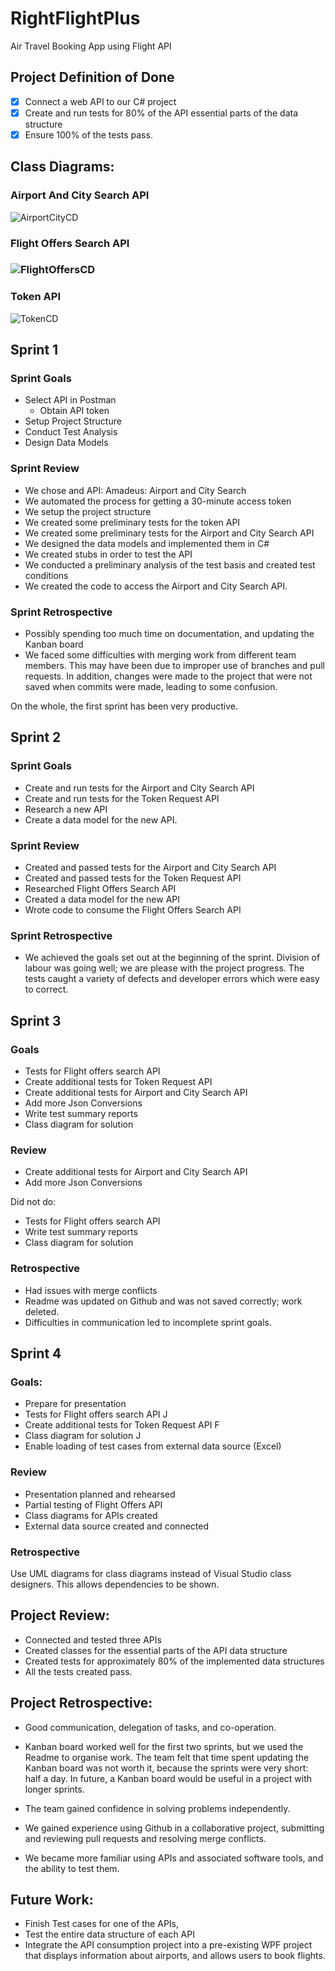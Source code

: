 # RightFlightPlus
Air Travel Booking App using Flight API

## Project Definition of Done

- [x] Connect a web API to our C# project
- [x] Create and run tests for 80% of the API essential parts of the data structure
- [x] Ensure 100% of the tests pass.

## Class Diagrams:

### Airport And City Search API

![AirportCityCD](Documentation\Class_Diagrams\AirportCityCD.png)

### Flight Offers Search API

### ![FlightOffersCD](Documentation\Class_Diagrams\FlightOffersCD.png)

### Token API

![TokenCD](Documentation\Class_Diagrams\TokenCD.png)

## Sprint 1

### Sprint Goals
* Select API in Postman
  * Obtain API token
* Setup Project Structure
* Conduct Test Analysis
* Design Data Models


### Sprint Review
* We chose and API: Amadeus: Airport and City Search
* We automated the process for getting a 30-minute access token
* We setup the project structure
* We created some preliminary tests for the token API
* We created some preliminary tests for the Airport and City Search API
* We designed the data models and implemented them in C#
* We created stubs in order to test the API
* We conducted a preliminary analysis of the test basis and created test conditions
* We created the code to access the Airport and City Search API.

### Sprint Retrospective

* Possibly spending too much time on documentation, and updating the Kanban board
* We faced some difficulties with merging work from different team members. This may have been due to improper use of branches and pull requests. In addition, changes were made to the project that were not saved when commits were made, leading to some confusion.

On the whole, the first sprint has been very productive.

## Sprint 2

### Sprint Goals
* Create and run tests for the Airport and City Search API
* Create and run tests for the Token Request API
* Research a new API
 * Create a data model for the new API.

### Sprint Review

* Created and passed tests for the Airport and City Search API
* Created and passed tests for the Token Request API
* Researched Flight Offers Search API
 * Created a data model for the new API
 * Wrote code to consume the Flight Offers Search API

### Sprint Retrospective

* We achieved the goals set out at the beginning of the sprint. Division of labour was going well; we are please with the project progress. The tests caught a variety of defects and developer errors which were easy to correct.

## Sprint 3

### Goals

* Tests for Flight offers search API
* Create additional tests for Token Request API
* Create additional tests for Airport and City Search API
* Add more Json Conversions
* Write test summary reports
* Class diagram for solution

### Review

* Create additional tests for Airport and City Search API
* Add more Json Conversions

Did not do:

* Tests for Flight offers search API
* Write test summary reports
* Class diagram for solution

### Retrospective

* Had issues with merge conflicts
* Readme was updated on Github and was not saved correctly; work deleted.
* Difficulties in communication led to incomplete sprint goals.

## Sprint 4

### Goals:

* Prepare for presentation
* Tests for Flight offers search API J
* Create additional tests for Token Request API F
* Class diagram for solution J
* Enable loading of test cases from external data source (Excel)

### Review

* Presentation planned and rehearsed
* Partial testing of Flight Offers API
* Class diagrams for APIs created
* External data source created and connected

### Retrospective

Use UML diagrams for class diagrams instead of Visual Studio class designers. This allows dependencies to be shown.

## Project Review:

* Connected and tested three APIs
* Created classes for the essential parts of the API data structure
* Created tests for approximately 80% of the implemented data structures
* All the tests created pass.

## Project Retrospective:

* Good communication, delegation of tasks, and co-operation.

* Kanban board worked well for the first two sprints, but we used the Readme to organise work. The team felt that time spent updating the Kanban board was not worth it, because the sprints were very short: half a day. In future, a Kanban board would be useful in a project with longer sprints.
* The team gained confidence in solving problems independently.
* We gained experience using Github in a collaborative project, submitting and reviewing pull requests and resolving merge conflicts.
* We became more familiar using APIs and associated software tools, and the ability to test them.

## Future Work:

* Finish Test cases for one of the APIs,
* Test the entire data structure of each API
* Integrate the API consumption project into a pre-existing WPF project that displays information about airports, and allows users to book flights.